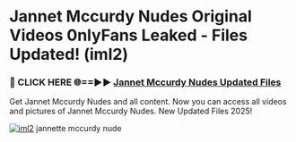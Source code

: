 # Jannet Mccurdy Nudes Original Videos 0nlyFans Leaked - Files Updated! (iml2)

<h3>🔴 CLICK HERE 🌐==►► <a href="https://tinyurl.com/4mcuefdz" rel="nofollow">Jannet Mccurdy Nudes Updated Files</a></h3>

Get Jannet Mccurdy Nudes and all content. Now you can access all videos and pictures of Jannet Mccurdy Nudes. New Updated Files 2025!

[![iml2](https://i.imgur.com/StAQSOY.gif)](https://tinyurl.com/4mcuefdz)
jannette mccurdy nude